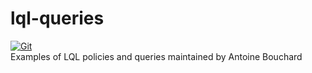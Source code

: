# lql-queries

[![Git](https://app.soluble.cloud/api/v1/public/badges/fa8e414d-2e72-4747-9e52-3794f86d55e4.svg?orgId=834283133530)](https://app.soluble.cloud/repos/details/github.com/antoineblw/lql-queries?orgId=834283133530)  
  Examples of LQL policies and queries maintained by Antoine Bouchard
